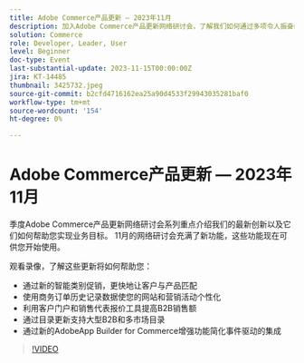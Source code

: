 ```yaml
---
title: Adobe Commerce产品更新 — 2023年11月
description: 加入Adobe Commerce产品更新网络研讨会，了解我们如何通过多项令人振奋的新功能来转变平台！ 我们将展示最新的Commerce创新以及它们如何帮助您增加销售、简化开发并提高性能。
solution: Commerce
role: Developer, Leader, User
level: Beginner
doc-type: Event
last-substantial-update: 2023-11-15T00:00:00Z
jira: KT-14485
thumbnail: 3425732.jpeg
source-git-commit: b2cfd4716162ea25a90d4533f29943035281baf0
workflow-type: tm+mt
source-wordcount: '154'
ht-degree: 0%

---
```


# Adobe Commerce产品更新 — 2023年11月

季度Adobe Commerce产品更新网络研讨会系列重点介绍我们的最新创新以及它们如何帮助您实现业务目标。 11月的网络研讨会充满了新功能，这些功能现在可供您开始使用。

观看录像，了解这些更新将如何帮助您：

* 通过新的智能类别促销，更快地让客户与产品匹配
* 使用商务订单历史记录数据使您的网站和营销活动个性化
* 利用客户门户和销售代表报价工具提高B2B销售额
* 通过目录更新支持大型B2B和多市场目录
* 通过新的AdobeApp Builder for Commerce增强功能简化事件驱动的集成

>[!VIDEO](https://video.tv.adobe.com/v/3425732/?learn=on)